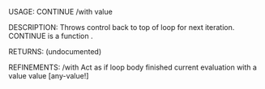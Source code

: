 USAGE:
     CONTINUE  /with value

DESCRIPTION:
     Throws control back to top of loop for next iteration.
     CONTINUE is a function .

RETURNS:
    (undocumented)

REFINEMENTS:
    /with
        Act as if loop body finished current evaluation with a value
    value [any-value!]
